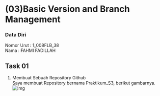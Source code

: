 # (03)Basic Version and Branch Management
### Data Diri
Nomor Urut : 1_008FLB_38  
Nama       : FAHMI FADILLAH


## Task 01
1. Membuat Sebuah Repository Github  
Saya membuat Repository bernama Praktikum_S3, berikut gambarnya.  
![img](../screenshoot/img_001.png)
